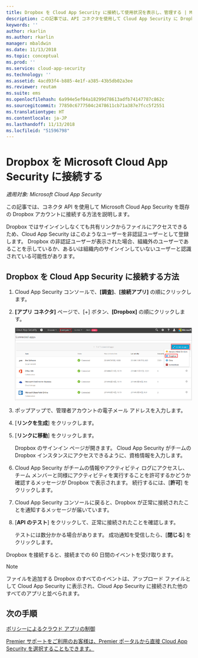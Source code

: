 ```yaml
---
title: Dropbox を Cloud App Security に接続して使用状況を表示し、管理する | Microsoft Docs
description: この記事では、API コネクタを使用して Cloud App Security に Dropbox アプリを接続する方法に関する情報を提供します。
keywords: ''
author: rkarlin
ms.author: rkarlin
manager: mbaldwin
ms.date: 11/13/2018
ms.topic: conceptual
ms.prod: ''
ms.service: cloud-app-security
ms.technology: ''
ms.assetid: 4acd93f4-b885-4e1f-a385-43b5db02a3ee
ms.reviewer: reutam
ms.suite: ems
ms.openlocfilehash: 6a994e5ef04a18299d78613adfb74147787c862c
ms.sourcegitcommit: 77850c6777504c2478611cb71a387e7fcc5f2551
ms.translationtype: HT
ms.contentlocale: ja-JP
ms.lasthandoff: 11/13/2018
ms.locfileid: "51596798"
---
```

# <a name="connect-dropbox-to-microsoft-cloud-app-security"></a>Dropbox を Microsoft Cloud App Security に接続する

*適用対象: Microsoft Cloud App Security*

この記事では、コネクタ API を使用して Microsoft Cloud App Security を既存の Dropbox アカウントに接続する方法を説明します。  
 
 
Dropbox ではサインインしなくても共有リンクからファイルにアクセスできるため、Cloud App Security はこのようなユーザーを非認証ユーザーとして登録します。 Dropbox の非認証ユーザーが表示された場合、組織外のユーザーであることを示しているか、あるいは組織内のサインインしていないユーザーと認識されている可能性があります。

## <a name="how-to-connect-dropbox-to-cloud-app-security"></a>Dropbox を Cloud App Security に接続する方法  
  
1.  Cloud App Security コンソールで、**[調査]**、**[接続アプリ]** の順にクリックします。  
  
2.  **[アプリ コネクタ]** ページで、[+] ボタン、**[Dropbox]** の順にクリックします。  
  
     ![Dropbox の接続](./media/connect-dropbox.png "Dropbox の接続")  
  
3.  ポップアップで、管理者アカウントの電子メール アドレスを入力します。  
  
4.  [**リンクを生成**] をクリックします。  
  
5.  [**リンクに移動**] をクリックします。  
  
     Dropbox のサインイン ページが開きます。 Cloud App Security がチームの Dropbox インスタンスにアクセスできるように、資格情報を入力します。  
  
6.  Cloud App Security がチームの情報やアクティビティ ログにアクセスし、チーム メンバーと同様にアクティビティを実行することを許可するかどうか確認するメッセージが Dropbox で表示されます。 続行するには、[**許可**] をクリックします。  
  
7.  Cloud App Security コンソールに戻ると、Dropbox が正常に接続されたことを通知するメッセージが届いています。  
  
8.  [**API のテスト**] をクリックして、正常に接続されたことを確認します。  
  
     テストには数分かかる場合があります。 成功通知を受信したら、[**閉じる**] をクリックします。  
  
Dropbox を接続すると、接続までの 60 日間のイベントを受け取ります。

> [!NOTE] 
> ファイルを追加する Dropbox のすべてのイベントは、アップロード ファイルとして Cloud App Security に表示され、Cloud App Security に接続された他のすべてのアプリと並べられます。 
 
## <a name="next-steps"></a>次の手順 
[ポリシーによるクラウド アプリの制御](control-cloud-apps-with-policies.md)   

[Premier サポートをご利用のお客様は、Premier ポータルから直接 Cloud App Security を選択することもできます。](https://premier.microsoft.com/)  
  
  